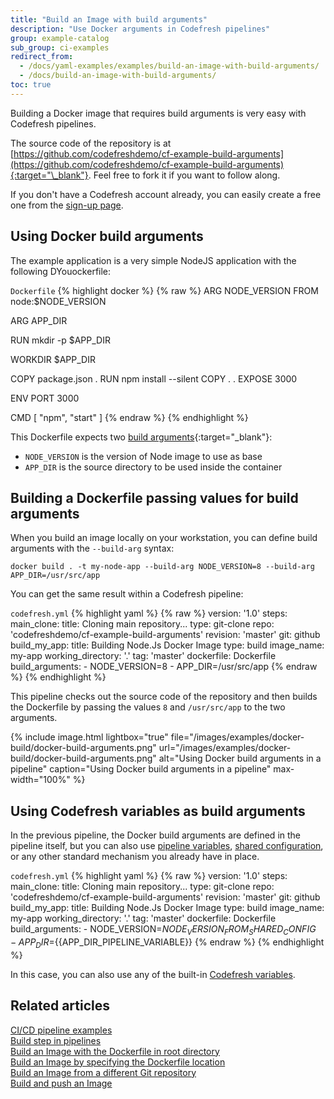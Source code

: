 ```yaml
---
title: "Build an Image with build arguments"
description: "Use Docker arguments in Codefresh pipelines"
group: example-catalog
sub_group: ci-examples
redirect_from:
  - /docs/yaml-examples/examples/build-an-image-with-build-arguments/
  - /docs/build-an-image-with-build-arguments/
toc: true
---
```


Building a Docker image that requires build arguments is very easy with Codefresh pipelines.

The source code of the repository is at [https://github.com/codefreshdemo/cf-example-build-arguments](https://github.com/codefreshdemo/cf-example-build-arguments){:target="\_blank"}. Feel free to fork it if you want to follow along.

If you don't have a Codefresh account already, you can easily create a free one from the [sign-up page]({{site.baseurl}}/docs/administration/account-user-management/create-codefresh-account/).

## Using Docker build arguments

The example application is a very simple NodeJS application with the following DYouockerfile:

`Dockerfile`
{% highlight docker %}
{% raw %}
ARG NODE_VERSION
FROM node:$NODE_VERSION

ARG APP_DIR

RUN mkdir -p $APP_DIR

WORKDIR $APP_DIR

COPY package.json .
RUN npm install --silent
COPY . .
EXPOSE 3000

ENV PORT 3000

CMD [ "npm", "start" ]
{% endraw %}
{% endhighlight %}

This Dockerfile expects two [build arguments](https://docs.docker.com/engine/reference/builder/#/arg){:target="\_blank"}:

* `NODE_VERSION` is the version of Node image to use as base 
* `APP_DIR` is the source directory to be used inside the container

## Building a Dockerfile passing values for build arguments

When you build an image locally on your workstation, you can define build arguments with the `--build-arg` syntax:

```
docker build . -t my-node-app --build-arg NODE_VERSION=8 --build-arg APP_DIR=/usr/src/app
```

You can get the same result within a Codefresh pipeline:


  `codefresh.yml`
{% highlight yaml %}
{% raw %}
version: '1.0'
steps:
  main_clone:
    title: Cloning main repository...
    type: git-clone
    repo: 'codefreshdemo/cf-example-build-arguments'
    revision: 'master'
    git: github
  build_my_app:
    title: Building Node.Js Docker Image
    type: build
    image_name: my-app
    working_directory: '.'
    tag: 'master'
    dockerfile: Dockerfile
    build_arguments:
      - NODE_VERSION=8
      - APP_DIR=/usr/src/app
{% endraw %}
{% endhighlight %}

This pipeline checks out the source code of the repository and then builds the Dockerfile by passing the values `8` and `/usr/src/app` to the two arguments.

{% include image.html 
lightbox="true" 
file="/images/examples/docker-build/docker-build-arguments.png" 
url="/images/examples/docker-build/docker-build-arguments.png" 
alt="Using Docker build arguments in a pipeline"
caption="Using Docker build arguments in a pipeline"
max-width="100%" 
%}

## Using Codefresh variables as build arguments

In the previous pipeline, the Docker build arguments are defined in the pipeline itself, but you can also use [pipeline variables]({{site.baseurl}}/docs/pipelines/pipelines/#creating-new-pipelines), [shared configuration]({{site.baseurl}}/docs/pipelines/configuration/shared-configuration/), or any other standard mechanism you already have in place.

  `codefresh.yml`
{% highlight yaml %}
{% raw %}
version: '1.0'
steps:
  main_clone:
    title: Cloning main repository...
    type: git-clone
    repo: 'codefreshdemo/cf-example-build-arguments'
    revision: 'master'
    git: github
  build_my_app:
    title: Building Node.Js Docker Image
    type: build
    image_name: my-app
    working_directory: '.'
    tag: 'master'
    dockerfile: Dockerfile
    build_arguments:
      - NODE_VERSION=${{NODE_VERSION_FROM_SHARED_CONFIG}}
      - APP_DIR=${{APP_DIR_PIPELINE_VARIABLE}}
{% endraw %}
{% endhighlight %}

In this case, you can also use any of the built-in [Codefresh variables]({{site.baseurl}}/docs/pipelines/variables/).



## Related articles
[CI/CD pipeline examples]({{site.baseurl}}/docs/example-catalog/examples/#ci-examples)  
[Build step in pipelines]({{site.baseurl}}/docs/pipelines/steps/build/)  
[Build an Image with the Dockerfile in root directory]({{site.baseurl}}/docs/example-catalog/ci-examples/build-an-image-with-the-dockerfile-in-root-directory/)  
[Build an Image by specifying the Dockerfile location]({{site.baseurl}}/docs/example-catalog/ci-examples/build-an-image-specify-dockerfile-location/)  
[Build an Image from a different Git repository]({{site.baseurl}}/docs/example-catalog/ci-examples/build-an-image-from-a-different-git-repository/)  
[Build and push an Image]({{site.baseurl}}/docs/example-catalog/ci-examples/build-and-push-an-image/)  
